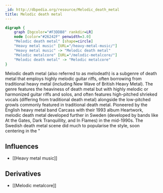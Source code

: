 ```yaml
---
_id: http://dbpedia.org/resource/Melodic_death_metal
title: Melodic death metal
---
```


```dot
digraph {
	graph [bgcolor="#F3DDB8" rankdir=LR]
	node [color="#26242F" penwidth=3.0]
	"Melodic death metal" [shape=circle]
	"Heavy metal music" [URL="/heavy-metal-music/"]
	"Heavy metal music" -> "Melodic death metal"
	"Melodic metalcore" [URL="/melodic-metalcore/"]
	"Melodic death metal" -> "Melodic metalcore"
}
```

Melodic death metal (also referred to as melodeath) is a subgenre of death metal that employs highly melodic guitar riffs, often borrowing from traditional heavy metal (including New Wave of British Heavy Metal). The genre features the heaviness of death metal but with highly melodic or harmonized guitar riffs and solos, and often features high-pitched shrieked vocals (differing from traditional death metal) alongside the low-pitched growls commonly featured in traditional death metal. Pioneered by the English heavy metal band Carcass with their 1993 album Heartwork, melodic death metal developed further in Sweden (developed by bands like At the Gates, Dark Tranquillity, and In Flames) in the mid-1990s. The Swedish death metal scene did much to popularise the style, soon centering in the "

## Influences
- [[Heavy metal music]]

## Derivatives
- [[Melodic metalcore]]
